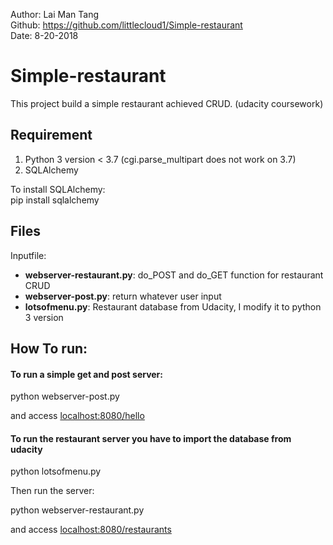 Author: Lai Man Tang<br />
Github: https://github.com/littlecloud1/Simple-restaurant<br />
Date: 8-20-2018<br />

# Simple-restaurant 
This project build a simple restaurant achieved CRUD.  (udacity coursework)

## Requirement
  1. Python 3 version < 3.7 (cgi.parse_multipart does not work on 3.7)
  2. SQLAlchemy
  
  To install SQLAlchemy:<br />
  pip install sqlalchemy
  
## Files
Inputfile:
  - **webserver-restaurant.py**: do_POST and do_GET function for restaurant CRUD 
  - **webserver-post.py**: return whatever user input
  - **lotsofmenu.py**: Restaurant database from Udacity, I modify it to python 3 version
  
## How To run:

#### To run a simple get and post server:<br />
python webserver-post.py

and access [localhost:8080/hello](localhost:8080/hello)

#### To run the restaurant server you have to import the database from udacity
python lotsofmenu.py

Then run the server:<br />

python webserver-restaurant.py <br />

and access [localhost:8080/restaurants](localhost:8080/restaurants)

